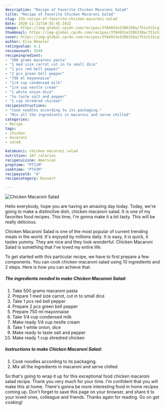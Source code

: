 ```yaml
---
description: "Recipe of Favorite Chicken Macaroni Salad"
title: "Recipe of Favorite Chicken Macaroni Salad"
slug: 315-recipe-of-favorite-chicken-macaroni-salad
date: 2020-11-21T10:55:45.542Z
image: https://img-global.cpcdn.com/recipes/3f84931e3206338a/751x532cq70/chicken-macaroni-salad-recipe-main-photo.jpg
thumbnail: https://img-global.cpcdn.com/recipes/3f84931e3206338a/751x532cq70/chicken-macaroni-salad-recipe-main-photo.jpg
cover: https://img-global.cpcdn.com/recipes/3f84931e3206338a/751x532cq70/chicken-macaroni-salad-recipe-main-photo.jpg
author: Elva Wheeler
ratingvalue: 4.1
reviewcount: 3549
recipeingredient:
- "500 grams macaroni pasta"
- "1 med size carrot cut in to small dice"
- "1 pcs red bell pepper"
- "2 pcs green bell pepper"
- "750 ml mayonnaise"
- "1/4 cup condensed milk"
- "1/4 cup nestle cream"
- "1 white onion dice"
- "to taste salt and pepper"
- "1 cup shredred chicken"
recipeinstructions:
- "Cook noodles according to its packaging."
- "Mix all the ingredients in macaroni and serve chilled"
categories:
- Recipe
tags:
- chicken
- macaroni
- salad

katakunci: chicken macaroni salad 
nutrition: 167 calories
recipecuisine: American
preptime: "PT11M"
cooktime: "PT43M"
recipeyield: "4"
recipecategory: Dessert

---
```



![Chicken Macaroni Salad](https://img-global.cpcdn.com/recipes/3f84931e3206338a/751x532cq70/chicken-macaroni-salad-recipe-main-photo.jpg)

Hello everybody, hope you are having an amazing day today. Today, we're going to make a distinctive dish, chicken macaroni salad. It is one of my favorites food recipes. This time, I'm gonna make it a bit tasty. This will be really delicious.

Chicken Macaroni Salad is one of the most popular of current trending meals in the world. It's enjoyed by millions daily. It is easy, it is quick, it tastes yummy. They are nice and they look wonderful. Chicken Macaroni Salad is something that I've loved my entire life.




To get started with this particular recipe, we have to first prepare a few components. You can cook chicken macaroni salad using 10 ingredients and 2 steps. Here is how you can achieve that.

<!--inarticleads1-->

##### The ingredients needed to make Chicken Macaroni Salad:

1. Take 500 grams macaroni pasta
1. Prepare 1 med size carrot, cut in to small dice
1. Take 1 pcs red bell pepper
1. Prepare 2 pcs green bell pepper
1. Prepare 750 ml mayonnaise
1. Take 1/4 cup condensed milk
1. Make ready 1/4 cup nestle cream
1. Take 1 white onion, dice
1. Make ready to taste salt and pepper
1. Make ready 1 cup shredred chicken




<!--inarticleads2-->

##### Instructions to make Chicken Macaroni Salad:

1. Cook noodles according to its packaging.
1. Mix all the ingredients in macaroni and serve chilled




So that's going to wrap it up for this exceptional food chicken macaroni salad recipe. Thank you very much for your time. I'm confident that you will make this at home. There's gonna be more interesting food in home recipes coming up. Don't forget to save this page on your browser, and share it to your loved ones, colleague and friends. Thanks again for reading. Go on get cooking!
